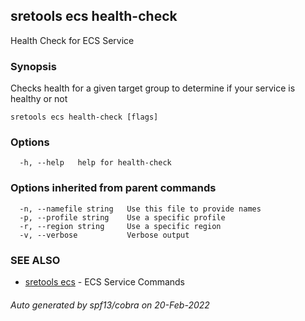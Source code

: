 ## sretools ecs health-check

Health Check for ECS Service

### Synopsis

Checks health for a given target group to determine if your service is healthy or not

```
sretools ecs health-check [flags]
```

### Options

```
  -h, --help   help for health-check
```

### Options inherited from parent commands

```
  -n, --namefile string   Use this file to provide names
  -p, --profile string    Use a specific profile
  -r, --region string     Use a specific region
  -v, --verbose           Verbose output
```

### SEE ALSO

* [sretools ecs](sretools_ecs.md)	 - ECS Service Commands

###### Auto generated by spf13/cobra on 20-Feb-2022
